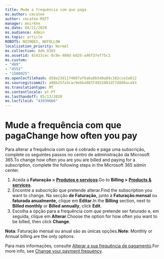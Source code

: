 ```yaml
---
title: Mude a frequência com que paga
ms.author: cmcatee
author: cmcatee-MSFT
manager: mnirkhe
ms.date: 04/21/2020
ms.audience: Admin
ms.topic: article
ROBOTS: NOINDEX, NOFOLLOW
localization_priority: Normal
ms.collection: Adm_O365
ms.assetid: 81423cec-8c9e-408d-bd26-a46f37ef75c1
ms.custom:
- "469"
- "4552"
- "1500025"
ms.openlocfilehash: d58e23d1174097af6a6a8b548a89c382cce2a012
ms.sourcegitcommit: a98b25fa3cac9ebba983f4932881d774880aca93
ms.translationtype: MT
ms.contentlocale: pt-PT
ms.lasthandoff: 05/13/2020
ms.locfileid: "43939666"
---
```

# <a name="change-how-often-you-pay"></a><span data-ttu-id="3cf3a-102">Mude a frequência com que paga</span><span class="sxs-lookup"><span data-stu-id="3cf3a-102">Change how often you pay</span></span>

<span data-ttu-id="3cf3a-103">Para alterar a frequência com que é cobrado e paga uma subscrição, complete os seguintes passos no centro de administração da Microsoft 365.</span><span class="sxs-lookup"><span data-stu-id="3cf3a-103">To change how often you are you are billed and paying for a subscription, complete the following steps in the Microsoft 365 admin center.</span></span> 
1. <span data-ttu-id="3cf3a-104">Aceda a **Faturação > [Produtos e serviços](https://go.microsoft.com/fwlink/p/?linkid=842054)**.</span><span class="sxs-lookup"><span data-stu-id="3cf3a-104">Go to **Billing > [Products & services](https://go.microsoft.com/fwlink/p/?linkid=842054)**.</span></span>
2. <span data-ttu-id="3cf3a-105">Encontre a subscrição que pretende alterar.</span><span class="sxs-lookup"><span data-stu-id="3cf3a-105">Find the subscription you want to change.</span></span> <span data-ttu-id="3cf3a-106">Na secção **de Faturação,** junto à **Faturação mensal** ou **faturada anualmente,** clique em **Editar**.</span><span class="sxs-lookup"><span data-stu-id="3cf3a-106">In the **Billing** section, next to **Billed monthly** or **Billed annually**, click **Edit**.</span></span> 
3. <span data-ttu-id="3cf3a-107">Escolha a opção para a frequência com que pretende ser faturado e, em seguida, clique em **Alterar**.</span><span class="sxs-lookup"><span data-stu-id="3cf3a-107">Choose the option for how often you want to be billed, then click **Change**.</span></span>

<span data-ttu-id="3cf3a-108">**Nota**: Faturação mensal ou anual são as únicas opções.</span><span class="sxs-lookup"><span data-stu-id="3cf3a-108">**Note**: Monthly or Annual billing are the only options.</span></span>

<span data-ttu-id="3cf3a-109">Para mais informações, consulte [Alterar a sua frequência de pagamento](https://docs.microsoft.com/microsoft-365/commerce/billing-and-payments/change-payment-frequency?view=o365-worldwide).</span><span class="sxs-lookup"><span data-stu-id="3cf3a-109">For more info, see [Change your payment frequency](https://docs.microsoft.com/microsoft-365/commerce/billing-and-payments/change-payment-frequency?view=o365-worldwide).</span></span>
